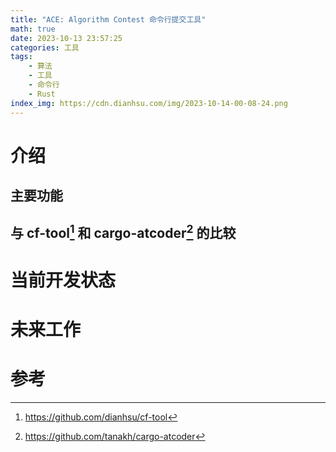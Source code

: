 ```yaml
---
title: "ACE: Algorithm Contest 命令行提交工具"
math: true
date: 2023-10-13 23:57:25
categories: 工具
tags:
    - 算法
    - 工具
    - 命令行
    - Rust
index_img: https://cdn.dianhsu.com/img/2023-10-14-00-08-24.png
---
```


# 介绍

## 主要功能

## 与 cf-tool[^2] 和 cargo-atcoder[^3] 的比较



# 当前开发状态



# 未来工作



# 参考
[^1]: https://github.com/dianhsu/ace
[^2]: https://github.com/dianhsu/cf-tool
[^3]: https://github.com/tanakh/cargo-atcoder